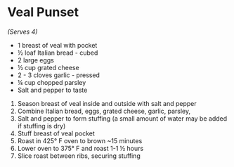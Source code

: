 # Veal Punset
*(Serves 4)*

* 1 breast of veal with pocket
* ½ loaf Italian bread - cubed
* 2 large eggs
* ½ cup grated cheese
* 2 - 3 cloves garlic - pressed
* ¼ cup chopped parsley
* Salt and pepper to taste

1. Season breast of veal inside and outside with salt and pepper
2. Combine Italian bread, eggs, grated cheese, garlic, parsley,
3. Salt and pepper to form stuffing (a small amount of water may be added if stuffing is dry)
4. Stuff breast of veal pocket
5. Roast in 425° F oven to brown ~15 minutes
6. Lower oven to 375° F and roast 1-1 ½ hours
7. Slice roast between ribs, securing stuffing